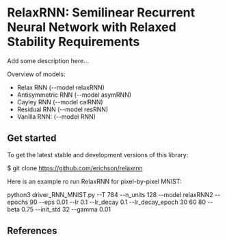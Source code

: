 # RelaxRNN: Semilinear Recurrent Neural Network with Relaxed Stability Requirements

Add some description here...

Overview of models:

* Relax RNN (--model relaxRNN)
* Antisymmetric RNN (--model asymRNN)
* Cayley RNN (--model calRNN)
* Residual RNN (--model resRNN)
* Vanilla RNN: (--model RNN)


Get started
-----------

To get the latest stable and development versions of this library:

   $ git clone https://github.com/erichson/relaxrnn
   

Here is an example ro run RelaxRNN for pixel-by-pixel MNIST:

python3 driver_RNN_MNIST.py --T 784 --n_units 128 --model relaxRNN2 --epochs 90 --eps 0.01 --lr 0.1 --lr_decay 0.1 --lr_decay_epoch 30 60 80 --beta 0.75 --init_std 32 --gamma 0.01




References
----------
